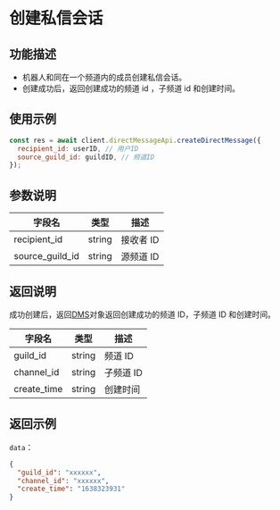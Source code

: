 # 创建私信会话

## 功能描述

- 机器人和同在一个频道内的成员创建私信会话。
- 创建成功后，返回创建成功的频道 id ，子频道 id 和创建时间。

## 使用示例

```js
const res = await client.directMessageApi.createDirectMessage({
  recipient_id: userID, // 用户ID
  source_guild_id: guildID, // 频道ID
});
```

## 参数说明

| 字段名          | 类型   | 描述      |
| --------------- | ------ | --------- |
| recipient_id    | string | 接收者 ID |
| source_guild_id | string | 源频道 ID |

## 返回说明

成功创建后，返回[DMS](model.md#dms)对象返回创建成功的频道 ID，子频道 ID 和创建时间。

| 字段名      | 类型   | 描述      |
| ----------- | ------ | --------- |
| guild_id    | string | 频道 ID   |
| channel_id  | string | 子频道 ID |
| create_time | string | 创建时间  |

## 返回示例

`data`：

```json
{
  "guild_id": "xxxxxx",
  "channel_id": "xxxxxx",
  "create_time": "1638323931"
}
```
